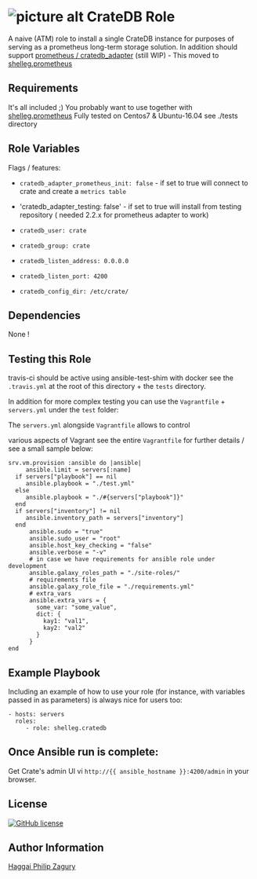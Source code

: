 ![picture alt](https://res.cloudinary.com/siftery/image/upload/v1443450475/v1/p/products/crateio.png?imageView/2/w/100/h/100/q/80/format/png "CreateDB") CrateDB Role
============

A naive (ATM) role to install a single CrateDB instance for purposes of serving as a prometheus long-term storage solution.
In addition should support [prometheus / cratedb_adapter](https://github.com/crate/crate_adapter) (still WIP) - This moved to [shelleg.prometheus](https://github.com/shelleg/ansible-role-prometheus)

Requirements
------------

It's all included ;)
You probably want to use together with [shelleg.prometheus](https://github.com/shelleg/ansible-role-prometheus)
Fully tested on Centos7 & Ubuntu-16.04 see ./tests directory

Role Variables
--------------

Flags / features:
* `cratedb_adapter_prometheus_init: false` - if set to true will connect to crate and create a `metrics table`
* 'cratedb_adapter_testing: false' - if set to true will install from testing repository ( needed 2.2.x for prometheus adapter to work)

* `cratedb_user: crate`
* `cratedb_group: crate`
* `cratedb_listen_address: 0.0.0.0`
* `cratedb_listen_port: 4200`
* `cratedb_config_dir: /etc/crate/`

Dependencies
------------
None !

Testing this Role
-----------------

travis-ci should be active using ansible-test-shim with docker see the `.travis.yml` at the root of this directory + the `tests` directory.

In addition for more complex testing you can use the `Vagrantfile` + `servers.yml` under the `test` folder:

The `servers.yml` alongside `Vagrantfile` allows to control

 various aspects of Vagrant see the entire `Vagrantfile` for further details / see a small sample below:


    srv.vm.provision :ansible do |ansible|
         ansible.limit = servers[:name]
      if servers["playbook"] == nil
         ansible.playbook = "./test.yml"
      else
         ansible.playbook = "./#{servers["playbook"]}"
      end
      if servers["inventory"] != nil
         ansible.inventory_path = servers["inventory"]
      end
          ansible.sudo = "true"
          ansible.sudo_user = "root"
          ansible.host_key_checking = "false"
          ansible.verbose = "-v"
          # in case we have requirements for ansible role under development
          ansible.galaxy_roles_path = "./site-roles/"
          # requirements file
          ansible.galaxy_role_file = "./requirements.yml"
          # extra_vars
          ansible.extra_vars = {
            some_var: "some_value",
            dict: {
              kay1: "val1",
              kay2: "val2"
            }
          }
    end


Example Playbook
----------------

Including an example of how to use your role (for instance, with variables passed in as parameters) is always nice for users too:

    - hosts: servers
      roles:
         - role: shelleg.cratedb

Once Ansible run is complete:
-----------------------------

Get Crate's admin UI vi `http://{{ ansible_hostname }}:4200/admin` in your browser.


License
-------

[![GitHub license](https://img.shields.io/github/license/shelleg/ansible-role-cratedb.svg?style=plastic)](https://github.com/shelleg/ansible-role-cratedb/blob/master/LICENSE)


Author Information
------------------

[Haggai Philip Zagury](http://www.tikalk.com/devops/haggai)
